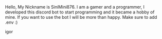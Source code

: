 Hello, My Nickname is SiniMini876. I am a gamer and a programmer, I developed this discord bot to start programming and it became a hobby of mine. If you want to use the bot I will be more than happy. Make sure to add .env :)

igor